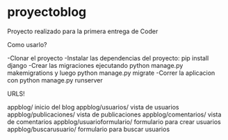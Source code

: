 # proyectoblog
Proyecto realizado para la primera entrega de Coder


Como usarlo?

-Clonar el proyecto
-Instalar las dependencias del proyecto: pip install django
-Crear las migraciones ejecutando python manage.py makemigrations y luego python manage.py migrate
-Correr la aplicacion con python manage.py runserver

URLS!

appblog/ inicio del blog
appblog/usuarios/ vista de usuarios
appblog/publicaciones/ vista de publicaciones
appblog/comentarios/ vista de comentarios
appblog/usuarioformulario/ formulario para crear usuarios
appblog/buscarusuario/ formulario para buscar usuarios

